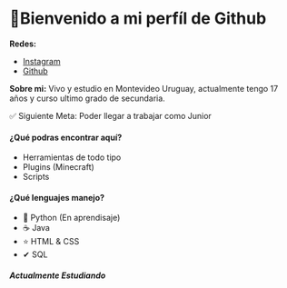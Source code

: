 # **👋Bienvenido a mi perfíl de Github**
**Redes:**
- [Instagram](https://instagram.com/lucsabreu "Instagram")
- [Github](https://github.com/SuccessCod3 "Github")

**Sobre mi:**
Vivo y estudio en Montevideo Uruguay, actualmente tengo 17 años y curso ultimo grado de secundaria.

✅ Siguiente Meta: Poder llegar a trabajar como Junior

#### **¿Qué podras encontrar aquí?**
- Herramientas de todo tipo
- Plugins (Minecraft)
- Scripts

#### ¿Qué lenguajes manejo?
- 🐍 Python (En aprendisaje)
- ☕ Java
- ⭐ HTML & CSS
- ✔ SQL

##### **Actualmente Estudiando**
